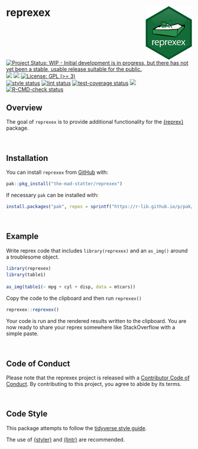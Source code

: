 
<!-- README.md is generated from README.Rmd. Please edit that file -->

# reprexex <img src="man/figures/logo.png" align="right" width="125px" />

<!-- badges: start -->

[![Project Status: WIP - Initial development is in progress, but there
has not yet been a stable, usable release suitable for the
public.](https://www.repostatus.org/badges/latest/wip.svg)](https://www.repostatus.org/#wip)
[![](https://img.shields.io/badge/lifecycle-experimental-orange.svg)](https://lifecycle.r-lib.org/articles/stages.html#experimental)
[![](https://img.shields.io/github/last-commit/the-mad-statter/reprexex.svg)](https://github.com/the-mad-statter/reprexex/commits/main)
[![License: GPL (\>=
3)](https://img.shields.io/badge/license-GPL%20(%3E=%203)-blue.svg)](https://cran.r-project.org/web/licenses/GPL%20(%3E=%203))
<br /> [![style status](https://github.com/the-mad-statter/reprexex/workflows/style/badge.svg)](https://github.com/the-mad-statter/reprexex/actions)
[![lint status](https://github.com/the-mad-statter/reprexex/workflows/lint/badge.svg)](https://github.com/the-mad-statter/reprexex/actions)
[![test-coverage status](https://github.com/the-mad-statter/reprexex/workflows/test-coverage/badge.svg)](https://github.com/the-mad-statter/reprexex/actions)
[![](https://codecov.io/gh/the-mad-statter/reprexex/branch/main/graph/badge.svg)](https://app.codecov.io/gh/the-mad-statter/reprexex)
[![R-CMD-check status](https://github.com/the-mad-statter/reprexex/workflows/R-CMD-check/badge.svg)](https://github.com/the-mad-statter/reprexex/actions)
<!-- badges: end -->

## Overview

The goal of `reprexex` is to provide additional functionality for the
[{reprex}](https://cran.r-project.org/package=reprex) package.

<br />

## Installation

You can install `reprexex` from
[GitHub](https://github.com/the-mad-statter/reprexex) with:

``` r
pak::pkg_install("the-mad-statter/reprexex")
```

If necessary `pak` can be installed with:

``` r
install.packages("pak", repos = sprintf("https://r-lib.github.io/p/pak/stable/%s/%s/%s", .Platform$pkgType, R.Version()$os, R.Version()$arch))
```

<br />

## Example

Write reprex code that includes `library(reprexex)` and an `as_img()`
around a troublesome object.

``` r
library(reprexex)
library(table1)

as_img(table1(~ mpg + cyl + disp, data = mtcars))
```

Copy the code to the clipboard and then run `reprexex()`

``` r
reprexex::reprexex()
```

Your code is run and the rendered results written to the clipboard. You
are now ready to share your reprex somewhere like StackOverflow with a
simple paste.

<br />

## Code of Conduct

Please note that the reprexex project is released with a [Contributor
Code of
Conduct](https://contributor-covenant.org/version/2/0/CODE_OF_CONDUCT.html).
By contributing to this project, you agree to abide by its terms.

<br />

## Code Style

This package attempts to follow the [tidyverse style
guide](https://style.tidyverse.org/index.html).

The use of [{styler}](https://github.com/r-lib/styler) and
[{lintr}](https://github.com/r-lib/lintr) are recommended.
